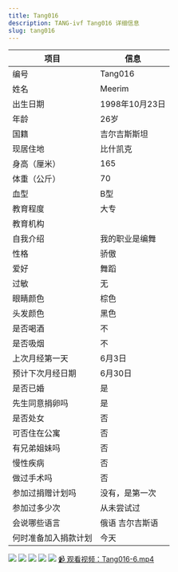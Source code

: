 ```yaml
---
title: Tang016
description: TANG-ivf Tang016 详细信息
slug: tang016
---
```


| 项目           | 信息                                                         |
| -------------- | ------------------------------------------------------------ |
| 编号           | Tang016                                                      |
| 姓名           | Meerim                                                       |
| 出生日期       | 1998年10月23日                                               |
| 年龄           | 26岁                                                         |
| 国籍           | 吉尔吉斯斯坦                                                 |
| 现居住地       | 比什凯克                                                     |
| 身高（厘米）   | 165                                                          |
| 体重（公斤）   | 70                                                           |
| 血型           | B型                                                          |
| 教育程度       | 大专                                                         |
| 教育机构       |                                                              |
| 自我介绍       | 我的职业是编舞                                               |
| 性格           | 骄傲                                                         |
| 爱好           | 舞蹈                                                         |
| 过敏           | 无                                                           |
| 眼睛颜色       | 棕色                                                         |
| 头发颜色       | 黑色                                                         |
| 是否喝酒       | 不                                                           |
| 是否吸烟       | 不                                                           |
| 上次月经第一天 | 6月3日                                                       |
| 预计下次月经日期 | 6月30日                                                     |
| 是否已婚       | 是                                                           |
| 先生同意捐卵吗 | 是                                                           |
| 是否处女       | 否                                                           |
| 可否住在公寓   | 否                                                           |
| 有兄弟姐妹吗   | 否                                                           |
| 慢性疾病       | 否                                                           |
| 做过手术吗     | 否                                                           |
| 参加过捐赠计划吗 | 没有，是第一次                                              |
| 参加过多少次   | 从未尝试过                                                   |
| 会说哪些语言   | 俄语 吉尔吉斯语                                              |
| 何时准备加入捐款计划 | 今天                                                    |

![](media/Tang016-1.jpg)
![](media/Tang016-2.jpg)
![](media/Tang016-3.jpg)
![](media/Tang016-4.jpg)
![](media/Tang016-5.jpg)
[📹 观看视频：Tang016-6.mp4](/Tang016-6.mp4)